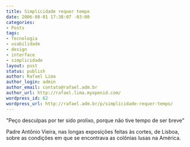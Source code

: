 ```yaml
---
title: Simplicidade requer tempo
date: 2006-08-01 17:38:07 -03:00
categories:
- Posts
tags:
- Tecnologia
- usabilidade
- design
- interface
- simplicidade
layout: post
status: publish
author: Rafael Lima
author_login: admin
author_email: contato@rafael.adm.br
author_url: http://rafael.lima.myopenid.com/
wordpress_id: 62
wordpress_url: http://rafael.adm.br/p/simplicidade-requer-tempo/
---
```


"Pe&ccedil;o desculpas por ter sido prolixo, porque n&atilde;o tive tempo de ser breve"

Padre Ant&ocirc;nio Vieira, nas longas exposi&ccedil;&otilde;es feitas &agrave;s cortes, de Lisboa, sobre as condi&ccedil;&otilde;es em que se encontrava as col&ocirc;nias lusas na Am&eacute;rica.
